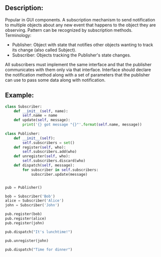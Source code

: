 ## Description:
Popular in GUI components. A subscription mechanism to send notification to multiple objects about any new event that happens to the object they are observing. Pattern can be recognized by subscription methods.  Terminology:
- Publisher: Object with state that notifies other objects wanting to track its change (also called Subject).
- Subscriber: Objects tracking the Publisher's state changes.

All subscribers must implement the same interface and that the publisher communicates with them only via that interface. Interface should declare the notification method along with a set of parameters that the publisher can use to pass some data along with notification.

## Example:
```python
class Subscriber:
    def __init__(self, name):
        self.name = name
    def update(self, message):
        print('{} got message "{}"'.format(self.name, message))
        
class Publisher:
    def __init__(self):
        self.subscribers = set()
    def register(self, who):
        self.subscribers.add(who)
    def unregister(self, who):
        self.subscribers.discard(who)
    def dispatch(self, message):
        for subscriber in self.subscribers:
            subscriber.update(message)


pub = Publisher()

bob = Subscriber('Bob')
alice = Subscriber('Alice')
john = Subscriber('John')

pub.register(bob)
pub.register(alice)
pub.register(john)

pub.dispatch("It's lunchtime!")

pub.unregister(john)

pub.dispatch("Time for dinner")
```
